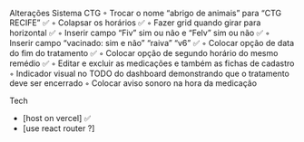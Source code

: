 Alterações Sistema CTG
◦ Trocar o nome “abrigo de animais” para “CTG RECIFE” ✅
◦ Colapsar os horários ✅
◦ Fazer grid quando girar para horizontal ✅
◦ Inserir campo “Fiv” sim ou não e “Felv” sim ou não ✅
◦ Inserir campo “vacinado: sim e não” “raiva” “v6” ✅
◦ Colocar opção de data do fim do tratamento ✅
◦ Colocar opção de segundo horário do mesmo remédio ✅
◦ Editar e excluir as medicações e também as fichas de cadastro
◦ Indicador visual no TODO do dashboard demonstrando que o tratamento deve ser encerrado
◦ Colocar aviso sonoro na hora da medicação

Tech

- [host on vercel] ✅
- [use react router ?]
